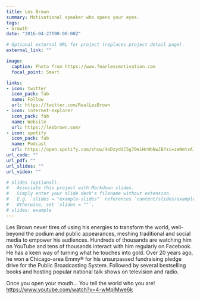 ```yaml
---
title: Les Brown
summary: Motivational speaker who opens your eyes.
tags:
- Growth
date: "2016-04-27T00:00:00Z"

# Optional external URL for project (replaces project detail page).
external_link: ""

image:
  caption: Photo from https://www.fearlessmotivation.com
  focal_point: Smart

links:
- icon: twitter
  icon_pack: fab
  name: Follow
  url: https://twitter.com/RealLesBrown
- icon: internet-explorer
  icon_pack: fab
  name: Website
  url: https://lesbrown.com/
- icon: spotify
  icon_pack: fab
  name: Podcast
  url: https://open.spotify.com/show/4oDzyddC5g70eiHrWbNwJB?si=zeNmtxA7QeS3Z85aX-Bb4w
url_code: ""
url_pdf: ""
url_slides: ""
url_video: ""

# Slides (optional).
#   Associate this project with Markdown slides.
#   Simply enter your slide deck's filename without extension.
#   E.g. `slides = "example-slides"` references `content/slides/example-slides.md`.
#   Otherwise, set `slides = ""`.
# slides: example
---
```


Les Brown never tires of using his energies to transform the world, well-beyond the podium and public appearances, meshing traditional and social media to empower his audiences. Hundreds of thousands are watching him on YouTube and tens of thousands interact with him regularly on Facebook. He has a keen way of turning what he touches into gold. Over 20 years ago, he won a Chicago-area Emmy® for his unsurpassed fundraising pledge drive for the Public Broadcasting System. Followed by several bestselling books and hosting popular national talk shows on television and radio.

Once you open your mouth... You tell the world who you are!
https://www.youtube.com/watch?v=4-wMplMwe6k



